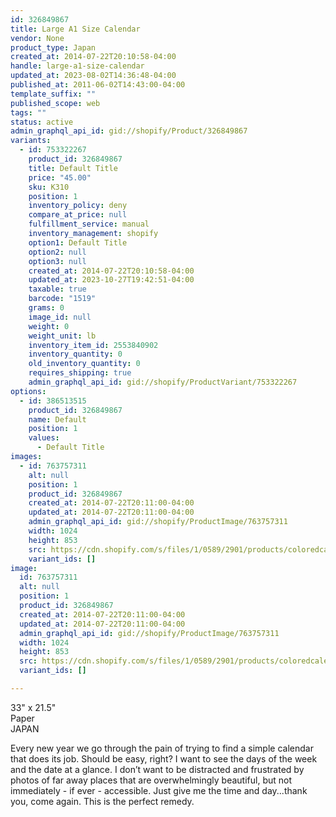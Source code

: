 ```yaml
---
id: 326849867
title: Large A1 Size Calendar
vendor: None
product_type: Japan
created_at: 2014-07-22T20:10:58-04:00
handle: large-a1-size-calendar
updated_at: 2023-08-02T14:36:48-04:00
published_at: 2011-06-02T14:43:00-04:00
template_suffix: ""
published_scope: web
tags: ""
status: active
admin_graphql_api_id: gid://shopify/Product/326849867
variants:
  - id: 753322267
    product_id: 326849867
    title: Default Title
    price: "45.00"
    sku: K310
    position: 1
    inventory_policy: deny
    compare_at_price: null
    fulfillment_service: manual
    inventory_management: shopify
    option1: Default Title
    option2: null
    option3: null
    created_at: 2014-07-22T20:10:58-04:00
    updated_at: 2023-10-27T19:42:51-04:00
    taxable: true
    barcode: "1519"
    grams: 0
    image_id: null
    weight: 0
    weight_unit: lb
    inventory_item_id: 2553840902
    inventory_quantity: 0
    old_inventory_quantity: 0
    requires_shipping: true
    admin_graphql_api_id: gid://shopify/ProductVariant/753322267
options:
  - id: 386513515
    product_id: 326849867
    name: Default
    position: 1
    values:
      - Default Title
images:
  - id: 763757311
    alt: null
    position: 1
    product_id: 326849867
    created_at: 2014-07-22T20:11:00-04:00
    updated_at: 2014-07-22T20:11:00-04:00
    admin_graphql_api_id: gid://shopify/ProductImage/763757311
    width: 1024
    height: 853
    src: https://cdn.shopify.com/s/files/1/0589/2901/products/coloredcalendar.jpeg?v=1406074260
    variant_ids: []
image:
  id: 763757311
  alt: null
  position: 1
  product_id: 326849867
  created_at: 2014-07-22T20:11:00-04:00
  updated_at: 2014-07-22T20:11:00-04:00
  admin_graphql_api_id: gid://shopify/ProductImage/763757311
  width: 1024
  height: 853
  src: https://cdn.shopify.com/s/files/1/0589/2901/products/coloredcalendar.jpeg?v=1406074260
  variant_ids: []

---
```


33" x 21.5"  
Paper  
JAPAN

Every new year we go through the pain of trying to find a simple calendar that does its job. Should be easy, right? I want to see the days of the week and the date at a glance. I don’t want to be distracted and frustrated by photos of far away places that are overwhelmingly beautiful, but not immediately \- if ever \- accessible. Just give me the time and day...thank you, come again. This is the perfect remedy.